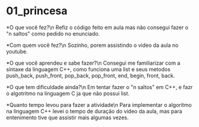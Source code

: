 # 01_princesa

*O que você fez?\n
	Refiz o código feito em aula
	mas não consegui fazer o "n saltos" 
	como pedido no enunciado.

*Com quem você fez?\n
	Sozinho, porem assistindo o video da aula
	no youtube.

*O que você aprendeu e sabe fazer?\n
	Consegui me familiarizar com a sintaxe
	da linguagem C++, como funciona uma list
	e seus metodos push_back, push_front, pop_back,
	pop_front, end, begin, front, back.

*O que tem dificuldade ainda?\n
	Em tentar fazer o "n saltos" em C++,
	e fazr o algotritmo na linguagem C ja que não 
	possui list.

*Quanto tempo levou para fazer a atividade\n
	Para implementar o algoritmo na linguagem C++
	levei o tempo de duração do video da aula, mas
	para entenimento tive que assistir mais algumas vezes.
	
